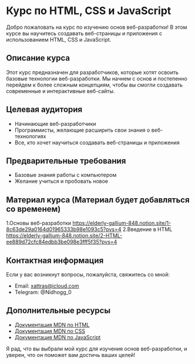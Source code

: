 # Курс по HTML, CSS и JavaScript

Добро пожаловать на курс по изучению основ веб-разработки! В этом курсе вы научитесь создавать веб-страницы и приложения с использованием HTML, CSS и JavaScript.

## Описание курса

Этот курс предназначен для разработчиков, которые хотят освоить базовые технологии веб-разработки. Мы начнем с основ и постепенно перейдем к более сложным концепциям, чтобы вы смогли создавать современные и интерактивные веб-сайты.

## Целевая аудитория

- Начинающие веб-разработчики
- Программисты, желающие расширить свои знания о веб-технологиях
- Все, кто хочет научиться создавать веб-страницы и приложения

## Предварительные требования

- Базовые знания работы с компьютером
- Желание учиться и пробовать новое

## Материал курса (Материал будет добавляться со временем)

  1.Основы веб-разработки
    https://elderly-gallium-848.notion.site/1-8c63de29a0164d01965333b98e1093c5?pvs=4
  2.Введение в HTML
    https://elderly-gallium-848.notion.site/2-HTML-ee889d72cfc84edbb3be098e3fff5f35?pvs=4

## Контактная информация

Если у вас возникнут вопросы, пожалуйста, свяжитесь со мной:

- Email: xattras@icloud.com
- Telegram: @Nidhogg_0

## Дополнительные ресурсы

- [Документация MDN по HTML](https://developer.mozilla.org/ru/docs/Web/HTML)
- [Документация MDN по CSS](https://developer.mozilla.org/ru/docs/Web/CSS)
- [Документация MDN по JavaScript](https://developer.mozilla.org/ru/docs/Web/JavaScript)

Я рад, что вы выбрали мой курс для изучения основ веб-разработки, и уверен, что он поможет вам достичь ваших целей!
